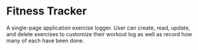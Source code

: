 # Fitness Tracker

A single-page application exercise logger. User can create, read, update, and delete exercises to customize their workout log as well as record how many of each have been done. 
